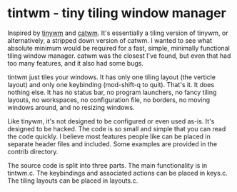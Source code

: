 # tintwm - tiny tiling window manager

Inspired by [tinywm](http://incise.org/tinywm.html) and [catwm](https://github.com/pyknite/catwm). It's essentially a tiling version of tinywm, or alternatively, a stripped down version of catwm. I wanted to see what absolute minimum would be required for a fast, simple, minimally functional tiling window manager. catwm was the closest I've found, but even that had too many features, and it also had some bugs.

tintwm just tiles your windows. It has only one tiling layout (the verticle layout) and only one keybinding (mod-shift-q to quit). That's it. It does nothing else. It has no status bar, no program launchers, no fancy tiling layouts, no workspaces, no configuration file, no borders, no moving windows around, and no resizing windows.

Like tinywm, it's not designed to be configured or even used as-is. It's designed to be hacked. The code is so small and simple that you can read the code quickly. I believe most features people like can be placed in separate header files and included. Some examples are provided in the contrib directory.

The source code is split into three parts. The main functionality is in tintwm.c. The keybindings and associated actions can be placed in keys.c. The tiling layouts can be placed in layouts.c.
